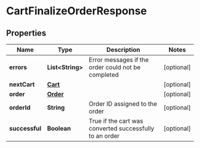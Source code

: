 
# CartFinalizeOrderResponse

## Properties
Name | Type | Description | Notes
------------ | ------------- | ------------- | -------------
**errors** | **List&lt;String&gt;** | Error messages if the order could not be completed |  [optional]
**nextCart** | [**Cart**](Cart.md) |  |  [optional]
**order** | [**Order**](Order.md) |  |  [optional]
**orderId** | **String** | Order ID assigned to the order |  [optional]
**successful** | **Boolean** | True if the cart was converted successfully to an order |  [optional]



